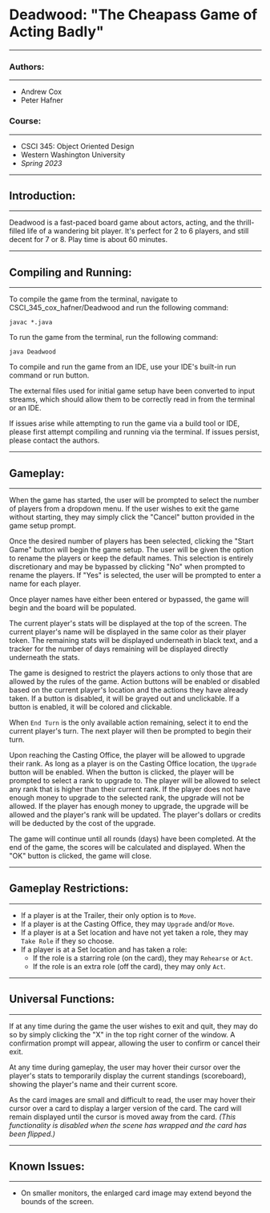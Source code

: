 # Deadwood: "The Cheapass Game of Acting Badly"

---
### Authors:

---
* Andrew Cox
* Peter Hafner

### Course:

---

* CSCI 345: Object Oriented Design
* Western Washington University
* _Spring 2023_

---

## Introduction:

---

Deadwood is a fast-paced board game about actors, acting, and the thrill-filled life of a
wandering bit player. It's perfect for 2 to 6 players, and still decent for 7 or 8. Play
time is about 60 minutes.

---

## Compiling and Running:

---

To compile the game from the terminal, navigate to CSCI_345_cox_hafner/Deadwood and run
the following command:

```javac *.java```

To run the game from the terminal, run the following command:

```java Deadwood```

To compile and run the game from an IDE, use your IDE's built-in run command or run button.

The external files used for initial game setup have been converted to input streams, which
should allow them to be correctly read in from the terminal or an IDE.

If issues arise while attempting to run the game via a build tool or IDE, please first attempt
compiling and running via the terminal. If issues persist, please contact the authors.

---

## Gameplay:

---

When the game has started, the user will be prompted to select the number of players from a dropdown menu.
If the user wishes to exit the game without starting, they may simply click the "Cancel" button provided in 
the game setup prompt. 

Once the desired number of players has been selected, clicking the "Start Game" button will begin the game 
setup. The user will be given the option to rename the players or keep the default names. This selection 
is entirely discretionary and may be bypassed by clicking "No" when prompted to rename the players. If "Yes" 
is selected, the user will be prompted to enter a name for each player. 

Once player names have either been entered or bypassed, the game will begin and the board will be populated.

The current player's stats will be displayed at the top of the screen. The current player's name will be 
displayed in the same color as their player token. The remaining stats will be displayed underneath in 
black text, and a tracker for the number of days remaining will be displayed directly underneath the stats.

The game is designed to restrict the players actions to only those that are allowed by the rules of the game. 
Action buttons will be enabled or disabled based on the current player's location and the actions they have 
already taken. If a button is disabled, it will be grayed out and unclickable. If a button is enabled, it will
be colored and clickable.

When ```End Turn``` is the only available action remaining, select it to end the current player's turn. The 
next player will then be prompted to begin their turn.

Upon reaching the Casting Office, the player will be allowed to upgrade their rank. As long as a player is 
on the Casting Office location, the ```Upgrade``` button will be enabled. When the button is clicked, the
player will be prompted to select a rank to upgrade to. The player will be allowed to select any rank that
is higher than their current rank. If the player does not have enough money to upgrade to the selected rank,
the upgrade will not be allowed. If the player has enough money to upgrade, the upgrade will be allowed and
the player's rank will be updated. The player's dollars or credits will be deducted by the cost of the upgrade.

The game will continue until all rounds (days) have been completed. At the end of the game, the scores will 
be calculated and displayed. When the "OK" button is clicked, the game will close. 

---

## Gameplay Restrictions:

---

* If a player is at the Trailer, their only option is to ```Move```.
* If a player is at the Casting Office, they may ```Upgrade``` and/or ```Move```.
* If a player is at a Set location and have not yet taken a role, they may ```Take Role``` if they so choose.
* If a player is at a Set location and has taken a role:
    * If the role is a starring role (on the card), they may ```Rehearse``` or ```Act```.
    * If the role is an extra role (off the card), they may only ```Act```.

---

## Universal Functions:

---

If at any time during the game the user wishes to exit and quit, they may do so by simply clicking the "X"
in the top right corner of the window. A confirmation prompt will appear, allowing the user to confirm or
cancel their exit.

At any time during gameplay, the user may hover their cursor over the player's stats to temporarily display
the current standings (scoreboard), showing the player's name and their current score.

As the card images are small and difficult to read, the user may hover their cursor over a card to display
a larger version of the card. The card will remain displayed until the cursor is moved away from the card.
_(This functionality is disabled when the scene has wrapped and the card has been flipped.)_

---

## Known Issues:

---

* On smaller monitors, the enlarged card image may extend beyond the bounds of the screen.